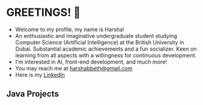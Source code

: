 # GREETINGS! 👋

<!--
**HarshaBeth/HarshaBeth** is a ✨ _special_ ✨ repository because its `README.md` (this file) appears on your GitHub profile.

Here are some ideas to get you started:

- 🔭 I’m currently working on ...
- 🌱 I’m currently learning ...
- 👯 I’m looking to collaborate on ...
- 🤔 I’m looking for help with ...
- 💬 Ask me about ...
- 📫 How to reach me: ...
- 😄 Pronouns: ...
- ⚡ Fun fact: ...
-->

- Welcome to my profile, my name is Harsha!
- An enthusiastic and imaginative undergraduate student studying Computer Science (Artificial Intelligence) at the British University in Dubai. Substantial academic achievements and a fun socializer. Keen on learning from all aspects with a willingness for continuous development.
- I'm interested in AI, front-end development, and much more!
- You may reach me at harshabbeth@gmail.com
- Here is my [LinkedIn](https://www.linkedin.com/in/harsha-beth-6b376123a/)

## Java Projects



